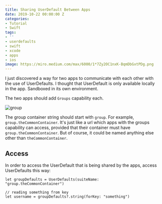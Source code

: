 ```yaml
---
title: Sharing UserDefault Between Apps
date: 2019-10-22 00:00:00 Z
categories:
- Tutorial
- Swift
tags:
- ''
- userdefaults
- swift
- xcode
- apps
- ios
image: https://miro.medium.com/max/6000/1*7Zy2OC1nxK-BqmDbGxtPDg.png
---
```


I just discovered a way for two apps to communicate with each other with the use of UserDefaults. I thought that UserDefault is only available locally in the app. Sandboxed in its own environment.

The two apps should add `Groups` capability each. 

![group](https://i.stack.imgur.com/R7HLz.png)

The group container string should start with `group`. For example, `group.theCommonContainer`. It's just like a url which apps with the groups capability can access, provided that their container must have `group.theCommonContainer`. But of course, it could be named anything else other than `theCommonContainer`.

## Access

In order to access the UserDefault that is being shared by the apps, access UserDefaults this way:

```
let groupDefaults = UserDefaults(suiteName: "group.theCommonContainer")

// reading something from key
let username = groupDefaults?.string(forKey: "something")
```
